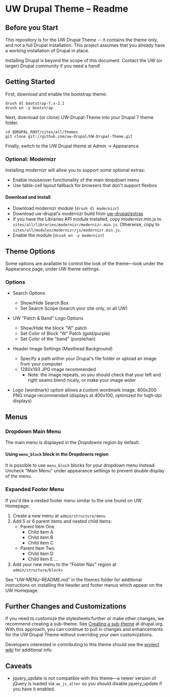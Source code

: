 # UW Drupal Theme – Readme

## Before you Start

This repository is for the UW Drupal Theme -- it contains the theme only, and
not a full Drupal installation. This project assumes that you already have a
working installation of Drupal in place.

Installing Drupal is beyond the scope of this document. Contact the UW (or
larger) Drupal community if you need a hand!

## Getting Started

First, download and enable the bootstrap theme:

```
drush dl bootstrap-7.x-2.1
drush en -y bootstrap
```

Next, download (or clone) UW-Drupal-Theme into your Drupal 7 theme folder.

```
cd $DRUPAL_ROOT/sites/all/themes
git clone git://github.com/uw-drupal/UW-Drupal-Theme.git
```

Finally, switch to the UW Drupal theme at Admin -> Appearance.

### Optional: Modernizr

Installing modernizr will allow you to support some optional extras:

* Enable mouseover functionality of the main dropdown menu
* Use table-cell layout fallback for browsers that don't support flexbox

#### Download and Install

* Download modernizr module (`drush dl modernizr`)
* Download uw-drupal's modernizr build from [uw-drupal/extras](https://raw.github.com/uw-drupal/extras/master/modernizr.min.js)
* If you have the Libraries API module installed, copy modernizr.min.js to `sites/all/libraries/modernizr/modernizr.min.js`. Otherwise, copy to `sites/all/modules/modernizr/js/modernizr.min.js`.
* Enable the module (`drush en -y modernizr`)

## Theme Options

Some options are available to control the look of the theme—look under the Appearance page, under UW theme settings.

### Options

* Search Options
  * Show/Hide Search Box
  * Set Search Scope (search your site only, or  all UW)

* UW "Patch & Band" Logo Options
  * Show/Hide the block "W" patch
  * Set Color of Block "W" Patch (gold/purple)
  * Set Color of the "band" (purple/tan)

* Header Image Settings (Masthead Background)
  * Specify a path within your Drupal's file folder or upload an image from your computer
  * 1280x193 JPG image recommended
    * Note: the image repeats, so you should check that your left and right seams blend nicely, or make your image wider

* Logo (wordmark) option allows a custom wordmark image. 800x200 PNG image recommended (displays at 400x100, optimized for high-dpi displays)

## Menus

### Dropdown Main Menu

The main menu is displayed in the *Dropdowns* region by default.

#### Using `menu_block` block in the Dropdowns region

It is possible to use `menu_block` blocks for your dropdown menu instead. Uncheck "Main Menu" under appearance settings to prevent double display of the menu.

### Expanded Footer Menu

If you'd like a nested footer menu similar to the one found on UW Homepage:

1. Create a new menu at `admin/structure/menu`
2. Add 5 or 6 parent items and nested child items:
    * Parent Item One
      * Child item A
      * Child item B
      * Child item C
    * Parent Item Two
      * Child item D
      * Child item E
      …
3. Add your new menu to the "Footer Nav" region at `admin/structure/blocks`

See "UW-MENU-README.md" in the themes folder for additional instructions on installing the header and footer menus which appear on the UW Homepage.

## Further Changes and Customizations

If you need to customize the stylesheets further or make other changes, we recommend creating a sub-theme.  See [Creating a sub-theme](http://drupal.org/node/225125) at drupal.org.  With this approach, you can continue to pull in changes and enhancements for the UW Drupal Theme without overriding your own customizations.

Developers interested in contributing to this theme should see the [project wiki](https://github.com/uw-drupal/UW-Drupal-Theme/wiki) for additional info.

## Caveats

* jquery_update is not compatible with this theme—a newer version of jQuery is loaded via `uw_js_alter` so you should disable jquery_update if you have it enabled.
